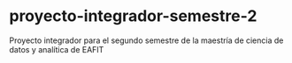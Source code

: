 # proyecto-integrador-semestre-2
Proyecto integrador para el segundo semestre de la maestría de ciencia de datos y analítica de EAFIT
